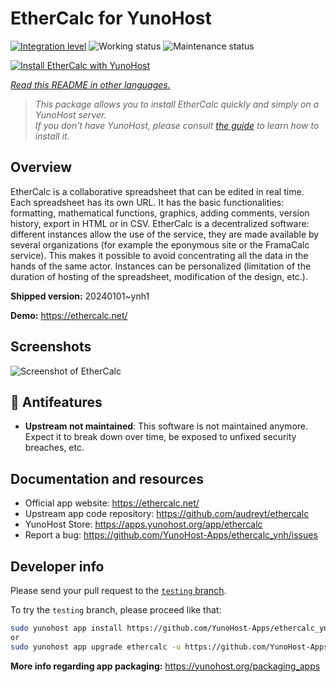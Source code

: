 <!--
N.B.: This README was automatically generated by <https://github.com/YunoHost/apps/tree/master/tools/readme_generator>
It shall NOT be edited by hand.
-->

# EtherCalc for YunoHost

[![Integration level](https://dash.yunohost.org/integration/ethercalc.svg)](https://dash.yunohost.org/appci/app/ethercalc) ![Working status](https://ci-apps.yunohost.org/ci/badges/ethercalc.status.svg) ![Maintenance status](https://ci-apps.yunohost.org/ci/badges/ethercalc.maintain.svg)

[![Install EtherCalc with YunoHost](https://install-app.yunohost.org/install-with-yunohost.svg)](https://install-app.yunohost.org/?app=ethercalc)

*[Read this README in other languages.](./ALL_README.md)*

> *This package allows you to install EtherCalc quickly and simply on a YunoHost server.*  
> *If you don't have YunoHost, please consult [the guide](https://yunohost.org/install) to learn how to install it.*

## Overview

EtherCalc is a collaborative spreadsheet that can be edited in real time. Each spreadsheet has its own URL. It has the basic functionalities: formatting, mathematical functions, graphics, adding comments, version history, export in HTML or in CSV. EtherCalc is a decentralized software: different instances allow the use of the service, they are made available by several organizations (for example the eponymous site or the FramaCalc service). This makes it possible to avoid concentrating all the data in the hands of the same actor. Instances can be personalized (limitation of the duration of hosting of the spreadsheet, modification of the design, etc.).

**Shipped version:** 20240101~ynh1

**Demo:** <https://ethercalc.net/>

## Screenshots

![Screenshot of EtherCalc](./doc/screenshots/screenshot.png)

## :red_circle: Antifeatures

- **Upstream not maintained**: This software is not maintained anymore. Expect it to break down over time, be exposed to unfixed security breaches, etc.

## Documentation and resources

- Official app website: <https://ethercalc.net/>
- Upstream app code repository: <https://github.com/audreyt/ethercalc>
- YunoHost Store: <https://apps.yunohost.org/app/ethercalc>
- Report a bug: <https://github.com/YunoHost-Apps/ethercalc_ynh/issues>

## Developer info

Please send your pull request to the [`testing` branch](https://github.com/YunoHost-Apps/ethercalc_ynh/tree/testing).

To try the `testing` branch, please proceed like that:

```bash
sudo yunohost app install https://github.com/YunoHost-Apps/ethercalc_ynh/tree/testing --debug
or
sudo yunohost app upgrade ethercalc -u https://github.com/YunoHost-Apps/ethercalc_ynh/tree/testing --debug
```

**More info regarding app packaging:** <https://yunohost.org/packaging_apps>
